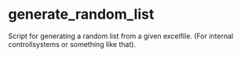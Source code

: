 # generate_random_list
Script for generating a random list from a given excelfile. (For internal controllsystems or something like that).

